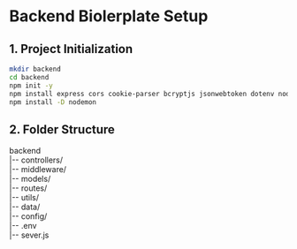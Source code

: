 # Backend Biolerplate Setup

## 1. Project Initialization

```bash
mkdir backend
cd backend
npm init -y
npm install express cors cookie-parser bcryptjs jsonwebtoken dotenv nodemailer
npm install -D nodemon
```

## 2. Folder Structure

backend <br>
|-- controllers/ <br>
|-- middleware/ <br>
|-- models/ <br>
|-- routes/ <br>
|-- utils/ <br>
|-- data/ <br>
|-- config/ <br>
|-- .env <br>
|-- sever.js <br>
